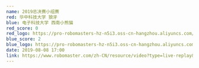 ```yaml
---
name: 2019总决赛小组赛
red: 华中科技大学 狼牙
blue: 电子科技大学 西南小熊猫
red_score: 0
red_logo: https://pro-robomasters-hz-n5i3.oss-cn-hangzhou.aliyuncs.com/teams/1525675209294-logo_blue_800x800.png
blue_score: 2
blue_logo: https://pro-robomasters-hz-n5i3.oss-cn-hangzhou.aliyuncs.com/teams/1525676881662-logo_blue_800x800.png
date: 2019-08-08 17:00
link: https://www.robomaster.com/zh-CN/resource/video?type=live-replay&videoUrl=https://cn-videos.dji.net/video_trans/55ced3888d46425b90055baa36c80093/720.mp4&zoneType=548
---
```

